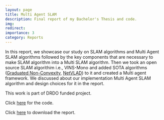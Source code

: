 ```yaml
---
layout: page
title: Multi Agent SLAM
description: Final report of my Bachelor's Thesis and code.
img: 
redirect:
importance: 3
category: Reports
---
```


In this report, we showcase our study on SLAM algorithms and Multi Agent SLAM algorithms followed by the key components that are necessary to make SLAM algorithm into a Multi SLAM algorithm. Then we took an open source SLAM algorithim i.e., VINS-Mono and added SOTA algorithms ([Graduated Non-Convexity](https://arxiv.org/abs/1909.08605), [NetVLAD](https://arxiv.org/abs/1511.07247)) to it and created a Multi agent framework. We discussed about our implementation Multi Agent SLAM algorithm and design choices for it in the report. 

This work is part of DRDO funded project.  

Click [here](https://github.com/devapi016/VINS-Mono-GTSAM) for the code.

Click [here](../assets/pdf/ENDSEMESTER_THESIS_REPORT.pdf) to download the report.